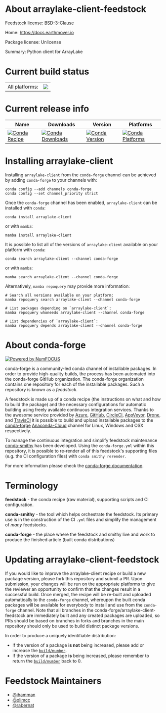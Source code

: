 About arraylake-client-feedstock
================================

Feedstock license: [BSD-3-Clause](https://github.com/conda-forge/arraylake-client-feedstock/blob/main/LICENSE.txt)

Home: https://docs.earthmover.io

Package license: Unlicense

Summary: Python client for ArrayLake

Current build status
====================


<table><tr><td>All platforms:</td>
    <td>
      <a href="https://dev.azure.com/conda-forge/feedstock-builds/_build/latest?definitionId=20212&branchName=main">
        <img src="https://dev.azure.com/conda-forge/feedstock-builds/_apis/build/status/arraylake-client-feedstock?branchName=main">
      </a>
    </td>
  </tr>
</table>

Current release info
====================

| Name | Downloads | Version | Platforms |
| --- | --- | --- | --- |
| [![Conda Recipe](https://img.shields.io/badge/recipe-arraylake--client-green.svg)](https://anaconda.org/conda-forge/arraylake-client) | [![Conda Downloads](https://img.shields.io/conda/dn/conda-forge/arraylake-client.svg)](https://anaconda.org/conda-forge/arraylake-client) | [![Conda Version](https://img.shields.io/conda/vn/conda-forge/arraylake-client.svg)](https://anaconda.org/conda-forge/arraylake-client) | [![Conda Platforms](https://img.shields.io/conda/pn/conda-forge/arraylake-client.svg)](https://anaconda.org/conda-forge/arraylake-client) |

Installing arraylake-client
===========================

Installing `arraylake-client` from the `conda-forge` channel can be achieved by adding `conda-forge` to your channels with:

```
conda config --add channels conda-forge
conda config --set channel_priority strict
```

Once the `conda-forge` channel has been enabled, `arraylake-client` can be installed with `conda`:

```
conda install arraylake-client
```

or with `mamba`:

```
mamba install arraylake-client
```

It is possible to list all of the versions of `arraylake-client` available on your platform with `conda`:

```
conda search arraylake-client --channel conda-forge
```

or with `mamba`:

```
mamba search arraylake-client --channel conda-forge
```

Alternatively, `mamba repoquery` may provide more information:

```
# Search all versions available on your platform:
mamba repoquery search arraylake-client --channel conda-forge

# List packages depending on `arraylake-client`:
mamba repoquery whoneeds arraylake-client --channel conda-forge

# List dependencies of `arraylake-client`:
mamba repoquery depends arraylake-client --channel conda-forge
```


About conda-forge
=================

[![Powered by
NumFOCUS](https://img.shields.io/badge/powered%20by-NumFOCUS-orange.svg?style=flat&colorA=E1523D&colorB=007D8A)](https://numfocus.org)

conda-forge is a community-led conda channel of installable packages.
In order to provide high-quality builds, the process has been automated into the
conda-forge GitHub organization. The conda-forge organization contains one repository
for each of the installable packages. Such a repository is known as a *feedstock*.

A feedstock is made up of a conda recipe (the instructions on what and how to build
the package) and the necessary configurations for automatic building using freely
available continuous integration services. Thanks to the awesome service provided by
[Azure](https://azure.microsoft.com/en-us/services/devops/), [GitHub](https://github.com/),
[CircleCI](https://circleci.com/), [AppVeyor](https://www.appveyor.com/),
[Drone](https://cloud.drone.io/welcome), and [TravisCI](https://travis-ci.com/)
it is possible to build and upload installable packages to the
[conda-forge](https://anaconda.org/conda-forge) [Anaconda-Cloud](https://anaconda.org/)
channel for Linux, Windows and OSX respectively.

To manage the continuous integration and simplify feedstock maintenance
[conda-smithy](https://github.com/conda-forge/conda-smithy) has been developed.
Using the ``conda-forge.yml`` within this repository, it is possible to re-render all of
this feedstock's supporting files (e.g. the CI configuration files) with ``conda smithy rerender``.

For more information please check the [conda-forge documentation](https://conda-forge.org/docs/).

Terminology
===========

**feedstock** - the conda recipe (raw material), supporting scripts and CI configuration.

**conda-smithy** - the tool which helps orchestrate the feedstock.
                   Its primary use is in the construction of the CI ``.yml`` files
                   and simplify the management of *many* feedstocks.

**conda-forge** - the place where the feedstock and smithy live and work to
                  produce the finished article (built conda distributions)


Updating arraylake-client-feedstock
===================================

If you would like to improve the arraylake-client recipe or build a new
package version, please fork this repository and submit a PR. Upon submission,
your changes will be run on the appropriate platforms to give the reviewer an
opportunity to confirm that the changes result in a successful build. Once
merged, the recipe will be re-built and uploaded automatically to the
`conda-forge` channel, whereupon the built conda packages will be available for
everybody to install and use from the `conda-forge` channel.
Note that all branches in the conda-forge/arraylake-client-feedstock are
immediately built and any created packages are uploaded, so PRs should be based
on branches in forks and branches in the main repository should only be used to
build distinct package versions.

In order to produce a uniquely identifiable distribution:
 * If the version of a package **is not** being increased, please add or increase
   the [``build/number``](https://docs.conda.io/projects/conda-build/en/latest/resources/define-metadata.html#build-number-and-string).
 * If the version of a package **is** being increased, please remember to return
   the [``build/number``](https://docs.conda.io/projects/conda-build/en/latest/resources/define-metadata.html#build-number-and-string)
   back to 0.

Feedstock Maintainers
=====================

* [@jhamman](https://github.com/jhamman/)
* [@olimcc](https://github.com/olimcc/)
* [@rabernat](https://github.com/rabernat/)


<!-- dummy commit to enable rerendering -->

